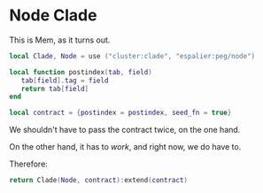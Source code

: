 # Node Clade

This is Mem, as it turns out\.


```lua
local Clade, Node = use ("cluster:clade", "espalier:peg/node")
```

```lua
local function postindex(tab, field)
   tab[field].tag = field
   return tab[field]
end
```

```lua
local contract = {postindex = postindex, seed_fn = true}
```

We shouldn't have to pass the contract twice, on the one hand\.

On the other hand, it has to *work*, and right now, we do have to\.

Therefore:

```lua
return Clade(Node, contract):extend(contract)
```
